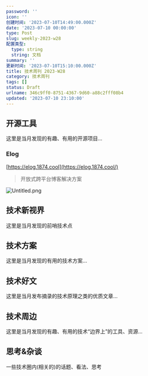 ```yaml
---
password: ''
icon: ''
创建时间: '2023-07-10T14:49:00.000Z'
date: '2023-07-10 00:00:00'
type: Post
slug: weekly-2023-w28
配置类型:
  type: string
  string: 文档
summary: ''
更新时间: '2023-07-10T15:10:00.000Z'
title: 技术周刊 2023-W28
category: 技术周刊
tags: []
status: Draft
urlname: 346c9ff0-8751-4367-9d60-a88c2fff08b4
updated: '2023-07-10 23:10:00'
---
```


## 开源工具


这里是当月发现的有趣、有用的开源项目…


### Elog


[https://elog.1874.cool](https://elog.1874.cool/)


> 开放式跨平台博客解决方案


![Untitled.png](https://image.1874.cool/1874-blog-images/ee897f7e5799579979ddc57b8aa11b42.png)


## 技术新视界


这里是当月发现的前哨技术点


## 技术方案


这里是当月发现的有用的技术方案…


## 技术好文


这里是当月发布摘录的技术原理之类的优质文章…


## 技术周边


这里是当月发现的有趣、有用的技术“边界上”的工具、资源…


## 思考&杂谈


一些技术圈内(相关的)的话题、看法、思考

